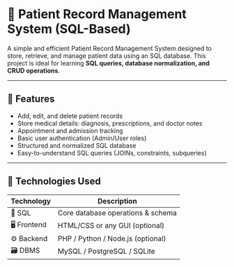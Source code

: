 # 🏥 Patient Record Management System (SQL-Based)

A simple and efficient Patient Record Management System designed to store, retrieve, and manage patient data using an SQL database. This project is ideal for learning **SQL queries, database normalization, and CRUD operations**.

---

## 📌 Features

- Add, edit, and delete patient records
- Store medical details: diagnosis, prescriptions, and doctor notes
- Appointment and admission tracking
- Basic user authentication (Admin/User roles)
- Structured and normalized SQL database
- Easy-to-understand SQL queries (JOINs, constraints, subqueries)

---

## 🧰 Technologies Used

| Technology       | Description                         |
|------------------|-------------------------------------|
| 💾 SQL           | Core database operations & schema   |
| 🖥️ Frontend     | HTML/CSS or any GUI (optional)      |
| ⚙️ Backend      | PHP / Python / Node.js (optional)   |
| 🗃️ DBMS         | MySQL / PostgreSQL / SQLite         |

